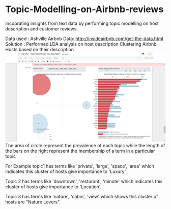 # Topic-Modelling-on-Airbnb-reviews
Incoprating insights from text data by performing topic modelling on host description and customer reviews.

Data used : Ashville Airbnb 
Data: http://insideairbnb.com/get-the-data.html
Solution : Performed LDA analysis on host description
Clustering Airbnb Hosts based on their description
![](TopicModelling.png)
The area of circle represent the prevalence of each topic while the length of the bars on the right represent the membership of a term in a particular topic

For Example topic1 has terms like 'private', 'large', 'space', 'area' which indicates this cluster of hosts give importance to 'Luxury'.

Topic 2 has terms like 'downtown', 'resturant', 'minute' which indicates this cluster of hosts give importance to 'Location'.

Topic 3 has terms like 'nature', 'cabin', 'view' which shows this cluster of hosts are "Nature Lovers".



